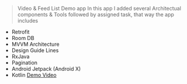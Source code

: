 


> Video & Feed List Demo app
In this app I added several Architectual components & Tools followed by assigned task, that way the app includes

 - Retrofit
 - Room DB
 - MVVM Architecture
 - Design Guide Lines
 - RxJava
 - Pagination
 - Android Jetpack (Android X)
 - Kotlin
[Demo Video](https://github.com/merlinJeyakumar/video_feed_list/blob/master/demo/demo_video.mp4?raw=true)